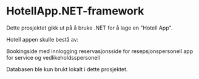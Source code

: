 # HotellApp.NET-framework

Dette prosjektet gikk ut på å bruke .NET for å lage en "Hotell App". 

Hotell appen skulle bestå av:

Bookingside med innlogging
reservasjonsside for resepsjonspersonell
app for service og vedlikeholdsspersonell

Databasen ble kun brukt lokalt i dette prosjektet.
